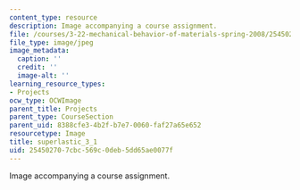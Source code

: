 ```yaml
---
content_type: resource
description: Image accompanying a course assignment.
file: /courses/3-22-mechanical-behavior-of-materials-spring-2008/254502707cbc569c0deb5dd65ae0077f_superlastic_3_1.jpg
file_type: image/jpeg
image_metadata:
  caption: ''
  credit: ''
  image-alt: ''
learning_resource_types:
- Projects
ocw_type: OCWImage
parent_title: Projects
parent_type: CourseSection
parent_uid: 8388cfe3-4b2f-b7e7-0060-faf27a65e652
resourcetype: Image
title: superlastic_3_1
uid: 25450270-7cbc-569c-0deb-5dd65ae0077f
---
```

Image accompanying a course assignment.

